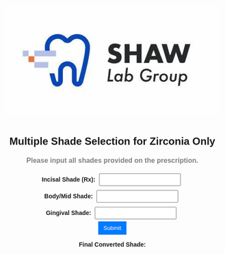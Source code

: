<!DOCTYPE html>
<html lang="en">
<head>
  <meta charset="UTF-8">
  <title>Multiple Shade Selection for Zirconia Only</title>
  <style>
    body {
      font-family: Arial, sans-serif;
      text-align: center;
      margin: 20px;
    }
    img {
      width: 500px;
      margin-bottom: 10px;
    }
    h1 {
      font-size: 24px;
    }
    h3 {
      font-size: 16px;
      color: gray;
    }
    input {
      margin: 5px;
      padding: 5px;
      text-transform: uppercase;
    }
    button {
      padding: 8px 12px;
      background-color: #007bff;
      color: white;
      border: none;
      cursor: pointer;
    }
    button:hover {
      background-color: #0056b3;
    }
    p {
      font-weight: bold;
      margin-top: 15px;
    }
  </style>
</head>
<body>

<!-- Logo -->
<img src="OIP.jpeg" alt="Company Logo" onerror="this.onerror=null; this.src='default-logo.png';">

<!-- Title and Subtitle -->
<h1>Multiple Shade Selection for Zirconia Only</h1>
<h3>Please input all shades provided on the prescription.</h3>

<!-- Shade Input Form -->
<label>Incisal Shade (Rx): <input type="text" id="incisal"></label><br>
<label>Body/Mid Shade: <input type="text" id="body"></label><br>
<label>Gingival Shade: <input type="text" id="gingival"></label><br>
<button onclick="displayShade()">Submit</button>

<!-- Output Section -->
<p>Final Converted Shade: <span id="output"></span></p>

<script>
  const shadeMap = {
    // Vita Classic Shades
    "A1": "A1", "A2": "A2", "A3": "A3", "A3.5": "A3.5", "A4": "A4",
    "B1": "B1", "B2": "B2", "B3": "B3", "B4": "B4",
    "C1": "C1", "C2": "C2", "C3": "C3", "C4": "C4",
    "D2": "D2", "D3": "D3", "D4": "D4",

    // Custom Rx-to-Puck Shades
    "OM1": "OM1", "OM2": "OM2", "OM3": "OM3", "1M1": "OM3", "1M2": "A1",
    "2L1.5": "B1", "2L2.5": "A2", "2M1": "A1", "2M2": "A2", "2M3": "A3",
    "2R1.5": "A1", "2R2.5": "A3", "3L1.5": "C2", "3L2.5": "B3", "3M1": "C1",
    "3M2": "D3", "3M3": "A3.5", "3R1.5": "D2", "3R2.5": "A3.5", "4L1.5": "C3",
    "4L2.5": "A3.5", "4M1": "D3", "4M2": "A3.5", "4M3": "A4", "4R1.5": "D3",
    "4R2.5": "A4", "5M1": "D3", "5M2": "A4", "5M3": "A4", "01/110": "A1",
    "1A/120": "A2", "2A/130": "A2", "1C/140": "A3", "2B/210": "A3",
    "1D/220": "A3", "1E/230": "A3", "2C/240": "A3.5", "3A/310": "B3",
    "5B/320": "B4", "2E/330": "B4", "3E/340": "A4", "4A/410": "D3",
    "6B/420": "C2", "4B/430": "C2", "6C/440": "C2", "6D/510": "C3",
    "4C/520": "C3", "3C/530": "C3", "4D/540": "A4", "010": "OM1",
    "020": "OM2", "030": "OM3", "040": "OM3", "BL1": "OM1", "BL2": "OM2",
    "BL3": "OM3", "BL4": "OM3", "B51": "A1", "B52": "B2", "B53": "A2",
    "B54": "A3", "B55": "B3", "B56": "A3", "B59": "A1", "B62": "A1",
    "B63": "A2", "B65": "A3", "B66": "A2", "B67": "B3", "B69": "D4",
    "B77": "C2", "B81": "C3", "B83": "A3.5", "B84": "A4", "B85": "B4",
    "B91": "C1", "B92": "D2", "B94": "C2", "B95": "C2", "B96": "C4"
  };

  function convertShade(shade) {
    const cleaned = shade.trim().toUpperCase();
    return shadeMap.hasOwnProperty(cleaned) ? shadeMap[cleaned] : null;
  }

  function displayShade() {
    const incisalRaw = document.getElementById("incisal").value;
    const bodyRaw = document.getElementById("body").value;
    const gingivalRaw = document.getElementById("gingival").value;

    const incisal = incisalRaw.trim().toUpperCase();
    const body = bodyRaw.trim().toUpperCase();
    const gingival = gingivalRaw.trim().toUpperCase();

    let finalShade = "";

    if (incisal) {
      finalShade = convertShade(incisal);
      if (!finalShade) {
        document.getElementById("output").innerText = `Not found (${incisal})`;
        return;
      }
    } else if (body) {
      finalShade = convertShade(body);
      if (!finalShade) {
        document.getElementById("output").innerText = `Not found (${body})`;
        return;
      }
    } else if (gingival) {
      finalShade = convertShade(gingival);
      if (!finalShade) {
        document.getElementById("output").innerText = `Not found (${gingival})`;
        return;
      }
    } else {
      finalShade = "No shade entered";
    }

    document.getElementById("output").innerText = finalShade;
  }
</script>

</body>
</html>
